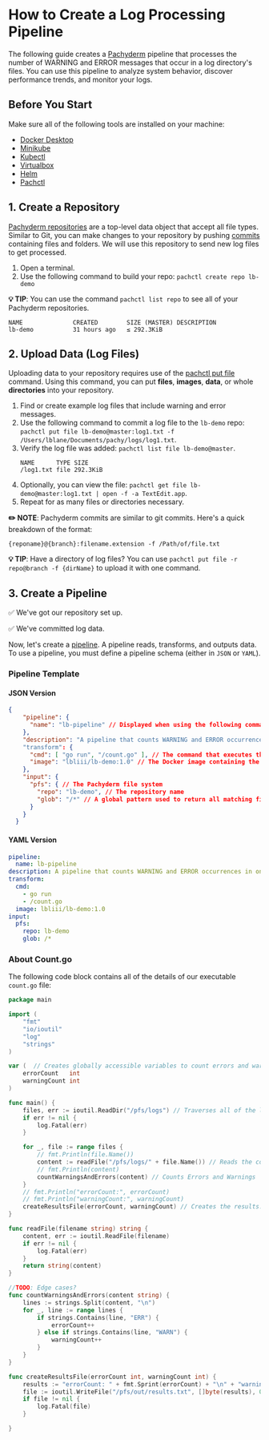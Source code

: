 # How to Create a Log Processing Pipeline 

The following guide creates a [Pachyderm](https://www.pachyderm.com/) pipeline that processes the number of WARNING and ERROR messages that occur in a log directory's files. You can use this pipeline to analyze system behavior, discover performance trends, and monitor your logs. 

## Before You Start 

Make sure all of the following tools are installed on your machine:

- [Docker Desktop](https://www.docker.com/products/docker-desktop/)
- [Minikube](https://minikube.sigs.k8s.io/docs/start/)
- [Kubectl](https://kubernetes.io/docs/tasks/tools/)
- [Virtualbox](https://www.virtualbox.org/wiki/Downloads)
- [Helm](https://helm.sh/docs/intro/install/)
- [Pachctl](https://docs.pachyderm.com/latest/getting-started/local-installation/#install-pachctl)

## 1. Create a Repository 

[Pachyderm repositories](https://docs.pachyderm.com/latest/concepts/data-concepts/repo/#repository) are a top-level data object that accept all file types. Similar to Git, you can make changes to your repository by pushing [commits](https://docs.pachyderm.com/latest/concepts/data-concepts/commit/#commit) containing files and folders. We will use this repository to send new log files to get processed.

1. Open a terminal. 
2. Use the following command to build your repo: `pachctl create repo lb-demo`

**💡 TIP**: You can use the command `pachctl list repo` to see all of your Pachyderm repositories. 

```
NAME              CREATED        SIZE (MASTER) DESCRIPTION                           
lb-demo           31 hours ago   ≤ 292.3KiB  
```

## 2. Upload Data (Log Files)

Uploading data to your repository requires use of the [pachctl put file](https://docs.pachyderm.com/latest/reference/pachctl/pachctl_put_file) command. Using this command, you can put **files**, **images**, **data**, or whole **directories** into your repository.

1. Find or create example log files that include warning and error messages. 
2. Use the following command to commit a log file to the `lb-demo` repo: `pachctl put file lb-demo@master:log1.txt -f /Users/lblane/Documents/pachy/logs/log1.txt`.
3. Verify the log file was added: `pachctl list file lb-demo@master`.
   ```
   NAME      TYPE SIZE     
   /log1.txt file 292.3KiB 
   ```
4. Optionally, you can view the file: `pachctl get file lb-demo@master:log1.txt | open -f -a TextEdit.app`.
5. Repeat for as many files or directories necessary. 

**✏️ NOTE**: Pachyderm commits are similar to git commits. Here's a quick breakdown of the format:
   ```
   {reponame}@{branch}:filename.extension -f /Path/of/file.txt
   ```

**💡 TIP**: Have a directory of log files? You can use `pachctl put file -r repo@branch -f {dirName}` to upload it with one command. 

## 3. Create a Pipeline 

✅ We've got our repository set up. 

✅ We've committed log data.

Now, let's create a [pipeline](https://docs.pachyderm.com/latest/concepts/pipeline-concepts/pipeline/#pipeline). A pipeline reads, transforms, and outputs data. To use a pipeline, you must define a pipeline schema (either in `JSON` or `YAML`). 


### Pipeline Template 

#### JSON Version

```json 
{
    "pipeline": {
      "name": "lb-pipeline" // Displayed when using the following command: pachctl list pipeline
    },
    "description": "A pipeline that counts WARNING and ERROR occurrences in one or many log files.", // Displayed when using the following command: pachctl list pipeline
    "transform": {
      "cmd": [ "go run", "/count.go" ], // The command that executes the data transformation & output
      "image": "lbliii/lb-demo:1.0" // The Docker image containing the scripts/logic needed to transform the data. 
    },
    "input": {
      "pfs": { // The Pachyderm file system
        "repo": "lb-demo", // The repository name 
        "glob": "/*" // A global pattern used to return all matching files; example: pachctl glob file <repo>@<branch-or-commit>:<pattern> [flags]
      }
    }
  }
```

#### YAML Version

```yaml
pipeline:
  name: lb-pipeline
description: A pipeline that counts WARNING and ERROR occurrences in one or many log files.
transform:
  cmd:
    - go run
    - /count.go
  image: lbliii/lb-demo:1.0
input:
  pfs:
    repo: lb-demo
    glob: /*
```

### About Count.go

The following code block contains all of the details of our executable `count.go` file:  

```go 
package main

import (
	"fmt"
	"io/ioutil"
	"log"
	"strings"
)

var (  // Creates globally accessible variables to count errors and warnings; used as data written to results.txt 
	errorCount   int
	warningCount int
)

func main() { 
	files, err := ioutil.ReadDir("/pfs/logs") // Traverses all of the logs 
	if err != nil {
		log.Fatal(err)
	}

	for _, file := range files { 
		// fmt.Println(file.Name())
		content := readFile("/pfs/logs/" + file.Name()) // Reads the contents of the .txt file
		// fmt.Println(content)
		countWarningsAndErrors(content) // Counts Errors and Warnings
	}
	// fmt.Println("errorCount:", errorCount)
	// fmt.Println("warningCount:", warningCount)
	createResultsFile(errorCount, warningCount) // Creates the results.txt file 
}

func readFile(filename string) string {
	content, err := ioutil.ReadFile(filename)
	if err != nil {
		log.Fatal(err)
	}
	return string(content)
}

//TODO: Edge cases?
func countWarningsAndErrors(content string) {
	lines := strings.Split(content, "\n")
	for _, line := range lines {
		if strings.Contains(line, "ERR") {
			errorCount++
		} else if strings.Contains(line, "WARN") {
			warningCount++
		}
	}
}

func createResultsFile(errorCount int, warningCount int) {
	results := "errorCount: " + fmt.Sprint(errorCount) + "\n" + "warningCount: " + fmt.Sprint(warningCount)
	file := ioutil.WriteFile("/pfs/out/results.txt", []byte(results), 0644)
	if file != nil {
		log.Fatal(file)
	}

}
```